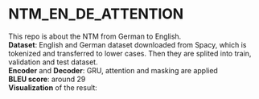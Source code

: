 # NTM_EN_DE_ATTENTION
This repo is about the NTM from German to English. <br>
<b>Dataset</b>: English and German dataset downloaded from Spacy, which is tokenized and transferred to lower cases. Then they are splited into train, validation and test dataset. <br>
<b>Encoder</b> and <b>Decoder</b>: GRU, attention and masking are applied<br>
<b>BLEU score</b>: around 29<br>
<b>Visualization</b> of the result:<br>
